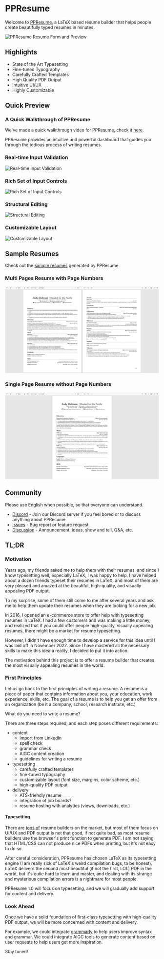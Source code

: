 # PPResume

Welcome to
[PPResume](https://ppresume.com/?utm_source=Github&utm_medium=ppresume%2Fcommunity),
a LaTeX based resume builder that helps people create beautifully typed resumes
in minutes.

![PPResume Resume Form and
Preview](./apps/blog/public/static/images/introducing-ppresume/ppresume-launch.webp)

## Highlights

- State of the Art Typesetting
- Fine-tuned Typography
- Carefully Crafted Templates
- High Quality PDF Output
- Intuitive UI/UX
- Highly Customizable

## Quick Preview

### A Quick Walkthrough of PPResume

We've made a quick walkthrough video for PPResume, check it
[here](https://youtu.be/mYqSTsCw3KI).

PPResume provides an intuitive and powerful dashboard that guides you through
the tedious process of writing resumes.

### Real-time Input Validation

![Real-time Input Validation](./static/images/real-time-input-validation.webp)

### Rich Set of Input Controls

![Rich Set of Input Controls](./static/images/rich-set-of-input-controls.webp)

### Structural Editing

![Structural Editing](./static/images/structural-editing.webp)

### Customizable Layout

![Customizable Layout](./static/images/customizable-layout.webp)

## Sample Resumes

Check out the [sample resumes](./static/samples/) generated by PPResume

### Multi Pages Resume with Page Numbers

![Multi Pages Resume with Page Numbers](./static/samples/andy-dufresne-multi-pages-with-page-numbers.webp)

### Single Page Resume without Page Numbers

![Single Page Resume with No Page Numbers](./static/samples/andy-dufresne-single-page-without-page-numbers.webp)

## Community

Please use English when possible, so that everyone can understand.

- [Discord](https://discord.gg/PzbunPPkVF) - Join our Discord server if you feel
  bored or to discuss anything about PPResume.
- [Issues](https://github.com/ppresume/community/issues) - Bug report or feature
  request.
- [Discussion](https://github.com/ppresume/community/discussions) -
  Announcement, ideas, show and tell, Q&A, etc.

## TL;DR

### Motivation

Years ago, my friends asked me to help them with their resumes, and since I know
typesetting well, especially LaTeX, I was happy to help. I have helped about a
dozen friends typeset their resumes in LaTeX, and most of them are very pleased
and amazed at the beautiful, high-quality, and visually appealing PDF output.

To my surprise, some of them still come to me after several years and ask me to
help them update their resumes when they are looking for a new job.

In 2016, I opened an e-commerce store to offer help with typesetting resumes in
LaTeX. I had a few customers and was making a little money, and realized that if
you could offer people high-quality, visually appealing resumes, there might be
a market for resume typesetting.

However, I didn't have enough time to develop a service for this idea until I
was laid off in November 2022. Since I have mastered all the necessary skills to
make this idea a reality, I decided to put it into action.

The motivation behind this project is to offer a resume builder that creates the
most visually appealing resumes in the world.

### First Principles

Let us go back to the first principles of writing a resume. A resume is a piece
of paper that contains information about you, your education, work experience,
skills, etc. The goal of a resume is to help you get an offer from an
organization (be it a company, school, research institute, etc.)

What do you need to write a resume?

There are three steps required, and each step poses different requirements:

- content
  - import from LinkedIn
  - spell check
  - grammar check
  - AIGC content creation
  - guidelines for writing a resume
- typesetting
  - carefully crafted templates
  - fine-tuned typography
  - customizable layout (font size, margins, color scheme, etc.)
  - high-quality PDF output
- delivery
  - ATS-friendly resume
  - integration of job boards?
  - resume hosting with analytics (views, downloads, etc.)

#### Typesetting

There are [tons of](https://www.producthunt.com/search?q=resume) resume builders
on the market, but most of them focus on UI/UX and PDF output is not that good,
if not quite bad, as most resume builders use the browser's print function to
generate PDF. I am not saying that HTML/CSS can not produce nice PDFs when
printing, but it's not easy to do so.

After careful consideration, PPResume has chosen LaTeX as its typesetting engine
(I am really sick of LaTeX's weird compilation bugs, to be honest). LaTeX
delivers the second most beautiful (if not the first, LOL) PDF in the world, but
it's quite hard to learn and master, and dealing with its strange and mysterious
compilation errors is a nightmare for most people.

PPResume 1.0 will focus on typesetting, and we will gradually add support for
content and delivery.

### Look Ahead

Once we have a solid foundation of first-class typesetting with high-quality PDF
output, we will be more concerned with content and delivery.

For example, we could integrate [grammarly](https://www.grammarly.com/) to help
users improve syntax and grammar. We could integrate AIGC tools to generate
content based on user requests to help users get more inspiration.

Stay tuned!
